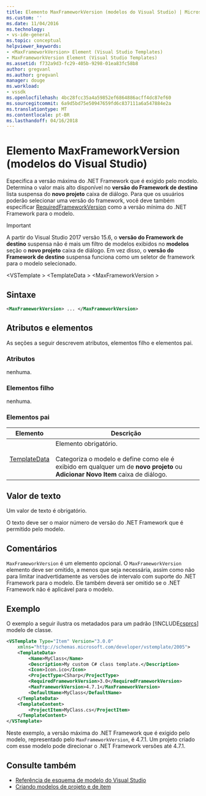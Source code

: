 ```yaml
---
title: Elemento MaxFrameworkVersion (modelos do Visual Studio) | Microsoft Docs
ms.custom: ''
ms.date: 11/04/2016
ms.technology:
- vs-ide-general
ms.topic: conceptual
helpviewer_keywords:
- <MaxFrameworkVersion> Element (Visual Studio Templates)
- MaxFrameworkVersion Element (Visual Studio Templates)
ms.assetid: f732a9d3-fc29-405b-9298-01ea83fc58b8
author: gregvanl
ms.author: gregvanl
manager: douge
ms.workload:
- vssdk
ms.openlocfilehash: 4bc28fcc35a4a59852ef6864886acff4dc87ef60
ms.sourcegitcommit: 6a9d5bd75e50947659fd6c837111a6a547884e2a
ms.translationtype: MT
ms.contentlocale: pt-BR
ms.lasthandoff: 04/16/2018
---
```

# <a name="maxframeworkversion-element-visual-studio-templates"></a>Elemento MaxFrameworkVersion (modelos do Visual Studio)

Especifica a versão máxima do .NET Framework que é exigido pelo modelo. Determina o valor mais alto disponível no **versão do Framework de destino** lista suspensa do **novo projeto** caixa de diálogo. Para que os usuários poderão selecionar uma versão do framework, você deve também especificar [RequiredFrameworkVersion](../extensibility/requiredframeworkversion-element-visual-studio-templates.md) como a versão mínima do .NET Framework para o modelo.

> [!IMPORTANT]
> A partir do Visual Studio 2017 versão 15.6, o **versão do Framework de destino** suspensa não é mais um filtro de modelos exibidos no **modelos** seção o **novo projeto** caixa de diálogo. Em vez disso, o **versão do Framework de destino** suspensa funciona como um seletor de framework para o modelo selecionado.

 \<VSTemplate > \<TemplateData > \<MaxFrameworkVersion >

## <a name="syntax"></a>Sintaxe

```xml
<MaxFrameworkVersion> ... </MaxFrameworkVersion>
```

## <a name="attributes-and-elements"></a>Atributos e elementos
 As seções a seguir descrevem atributos, elementos filho e elementos pai.

### <a name="attributes"></a>Atributos
 nenhuma.

### <a name="child-elements"></a>Elementos filho
 nenhuma.

### <a name="parent-elements"></a>Elementos pai

|Elemento|Descrição|
|-------------|-----------------|
|[TemplateData](../extensibility/templatedata-element-visual-studio-templates.md)|Elemento obrigatório.<br /><br /> Categoriza o modelo e define como ele é exibido em qualquer um de **novo projeto** ou **Adicionar Novo Item** caixa de diálogo.|

## <a name="text-value"></a>Valor de texto
 Um valor de texto é obrigatório.

 O texto deve ser o maior número de versão do .NET Framework que é permitido pelo modelo.

## <a name="remarks"></a>Comentários

`MaxFrameworkVersion` é um elemento opcional. O `MaxFrameworkVersion` elemento deve ser omitido, a menos que seja necessária, assim como não para limitar inadvertidamente as versões de intervalo com suporte do .NET Framework para o modelo. Ele também deverá ser omitido se o .NET Framework não é aplicável para o modelo.

## <a name="example"></a>Exemplo

O exemplo a seguir ilustra os metadados para um padrão [!INCLUDE[csprcs](../data-tools/includes/csprcs_md.md)] modelo de classe.

```xml
<VSTemplate Type="Item" Version="3.0.0"
    xmlns="http://schemas.microsoft.com/developer/vstemplate/2005">
    <TemplateData>
        <Name>MyClass</Name>
        <Description>My custom C# class template.</Description>
        <Icon>Icon.ico</Icon>
        <ProjectType>CSharp</ProjectType>
        <RequiredFrameworkVersion>3.0</RequiredFrameworkVersion>
        <MaxFrameworkVersion>4.7.1</MaxFrameworkVersion>
        <DefaultName>MyClass</DefaultName>
    </TemplateData>
    <TemplateContent>
        <ProjectItem>MyClass.cs</ProjectItem>
    </TemplateContent>
</VSTemplate>
```

Neste exemplo, a versão máxima do .NET Framework que é exigido pelo modelo, representado pelo `MaxFrameworkVersion`, é 4.7.1. Um projeto criado com esse modelo pode direcionar o .NET Framework versões até 4.7.1.

## <a name="see-also"></a>Consulte também

- [Referência de esquema de modelo do Visual Studio](../extensibility/visual-studio-template-schema-reference.md)
- [Criando modelos de projeto e de item](../ide/creating-project-and-item-templates.md)
